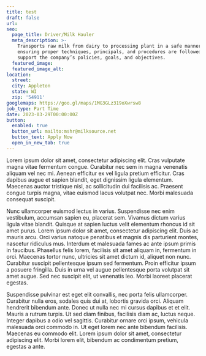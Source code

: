 ```yaml
---
title: test
draft: false
url:
seo:
  page_title: Driver/Milk Hauler
  meta_description: >-
    Transports raw milk from dairy to processing plant in a safe manner while
    ensuring proper techniques, principals, and procedures are followed which
    support the company’s policies, goals, and objectives.
  featured_image:
  featured_image_alt:
location:
  street:
  city: Appleton
  state: WI
  zip: '54911'
googlemaps: https://goo.gl/maps/1MG3GLz319oXwrsw8
job_type: Part Time
date: 2023-03-29T00:00:00Z
button:
  enabled: true
  button_url: mailto:mshr@milksource.net
  button_text: Apply Now
  open_in_new_tab: true
---
```

Lorem ipsum dolor sit amet, consectetur adipiscing elit. Cras vulputate magna vitae fermentum congue. Curabitur nec sem in magna venenatis aliquam vel nec mi. Aenean efficitur ex vel ligula pretium efficitur. Cras dapibus augue et sapien blandit, eget dignissim ligula elementum. Maecenas auctor tristique nisl, ac sollicitudin dui facilisis ac. Praesent congue turpis magna, vitae euismod lacus volutpat nec. Morbi malesuada consequat suscipit.

Nunc ullamcorper euismod lectus in varius. Suspendisse nec enim vestibulum, accumsan sapien eu, placerat sem. Vivamus dictum varius ligula vitae blandit. Quisque at sapien luctus velit elementum rhoncus id sit amet purus. Lorem ipsum dolor sit amet, consectetur adipiscing elit. Duis ac mauris arcu. Orci varius natoque penatibus et magnis dis parturient montes, nascetur ridiculus mus. Interdum et malesuada fames ac ante ipsum primis in faucibus. Phasellus felis lorem, facilisis sit amet aliquam in, fermentum in orci. Maecenas tortor nunc, ultricies sit amet dictum id, aliquet non nunc. Curabitur suscipit pellentesque ipsum sed fermentum. Proin efficitur ipsum a posuere fringilla. Duis in urna vel augue pellentesque porta volutpat sit amet augue. Sed nec suscipit elit, ut venenatis leo. Morbi laoreet placerat egestas.

Suspendisse pulvinar est eget elit convallis, nec porta felis ullamcorper. Curabitur nulla eros, sodales quis dui at, lobortis gravida orci. Aliquam hendrerit bibendum ante. Donec ut nulla nec mi cursus dapibus et et elit. Mauris a rutrum turpis. Ut sed diam finibus, facilisis diam ac, luctus neque. Integer dapibus a odio vel sagittis. Curabitur ornare orci ipsum, vehicula malesuada orci commodo in. Ut eget lorem nec ante bibendum facilisis. Maecenas eu commodo elit. Lorem ipsum dolor sit amet, consectetur adipiscing elit. Morbi lorem elit, bibendum ac condimentum pretium, egestas a ante.